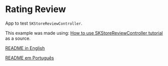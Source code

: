 # Rating Review
App to test `SKStoreReviewController`.

This example was made using: [How to use SKStoreReviewController tutorial](https://medium.com/programming-with-swift/skstorereviewcontroller-tutorial-programming-with-swift-31a4faded01f) as a source.

[README in English](/README-en.md)

[README em Português](README-pt.md)
